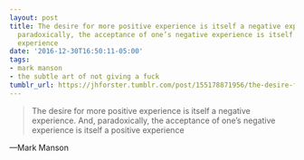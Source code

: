 ```yaml
---
layout: post
title: The desire for more positive experience is itself a negative experience. And,
  paradoxically, the acceptance of one’s negative experience is itself a positive
  experience
date: '2016-12-30T16:50:11-05:00'
tags:
- mark manson
- the subtle art of not giving a fuck
tumblr_url: https://jhforster.tumblr.com/post/155178871956/the-desire-for-more-positive-experience-is-itself
---
```

> The desire for more positive experience is itself a negative experience. And, paradoxically, the acceptance of one’s negative experience is itself a positive experience

—Mark Manson
